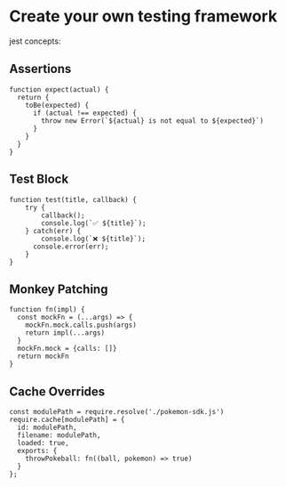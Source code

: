 # Create your own testing framework

jest concepts:

## Assertions

```
function expect(actual) {
  return {
    toBe(expected) {
      if (actual !== expected) {
        throw new Error(`${actual} is not equal to ${expected}`)
      }
    }
  }
}
```

## Test Block

```
function test(title, callback) {
	try {
		callback();
		console.log(`✅ ${title}`);
	} catch(err) {
		console.log(`❌ ${title}`);
	  console.error(err);
	}
}
```

## Monkey Patching

```
function fn(impl) {
  const mockFn = (...args) => {
    mockFn.mock.calls.push(args)
    return impl(...args)
  }
  mockFn.mock = {calls: []}
  return mockFn
}
```

## Cache Overrides

```
const modulePath = require.resolve('./pokemon-sdk.js')
require.cache[modulePath] = {
  id: modulePath,
  filename: modulePath,
  loaded: true,
  exports: {
    throwPokeball: fn((ball, pokemon) => true)
  }
};
```
